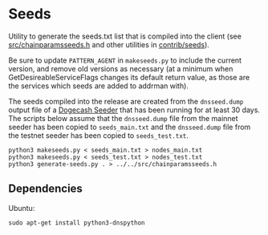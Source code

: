 # Seeds

Utility to generate the seeds.txt list that is compiled into the client
(see [src/chainparamsseeds.h](/src/chainparamsseeds.h) and other utilities in [contrib/seeds](/contrib/seeds)).

Be sure to update `PATTERN_AGENT` in `makeseeds.py` to include the current version,
and remove old versions as necessary (at a minimum when GetDesireableServiceFlags
changes its default return value, as those are the services which seeds are added
to addrman with).

The seeds compiled into the release are created from the `dnsseed.dump` output file of a
[Dogecash Seeder](/src/seeder) that has been running for at least 30 days. The scripts
below assume that the `dnsseed.dump` file from the mainnet seeder has been copied to
`seeds_main.txt` and the `dnsseed.dump` file from the testnet seeder has been copied to
`seeds_test.txt`.

    python3 makeseeds.py < seeds_main.txt > nodes_main.txt
    python3 makeseeds.py < seeds_test.txt > nodes_test.txt
    python3 generate-seeds.py . > ../../src/chainparamsseeds.h

## Dependencies

Ubuntu:

    sudo apt-get install python3-dnspython
